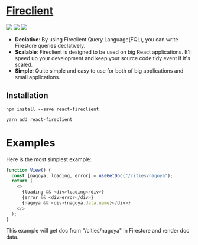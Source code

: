 # [Fireclient](https://optimind-llc.github.io/fireclient/)

![](https://img.shields.io/npm/v/react-fireclient) ![](https://img.shields.io/npm/l/react-fireclient) ![](https://img.shields.io/badge/-React-555.svg?logo=react&style=flat)

- **Declative**: By using Fireclient Query Language(FQL), you can write Firestore queries declatively.
- **Scalable**: Fireclient is designed to be used on big React applications. It'll speed up your development and keep your source code tidy event if it's scaled.
- **Simple**: Quite simple and easy to use for both of big applications and small applications.

## Installation

```
npm install --save react-fireclient
```

```
yarn add react-fireclient
```

# Examples

Here is the most simplest example:

```js
function View() {
  const [nagoya, loading, error] = useGetDoc("/cities/nagoya");
  return (
    <>
      {loading && <div>loading</div>}
      {error && <div>error</div>}
      {nagoya && <div>{nagoya.data.name}</div>}
    </>
  );
}
```

This example will get doc from "/cities/nagoya" in Firestore and render doc data.
